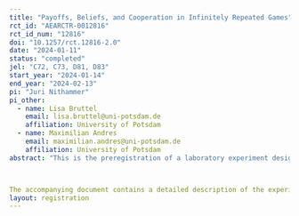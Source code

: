 ```yaml
---
title: "Payoffs, Beliefs, and Cooperation in Infinitely Repeated Games"
rct_id: "AEARCTR-0012816"
rct_id_num: "12816"
doi: "10.1257/rct.12816-2.0"
date: "2024-01-11"
status: "completed"
jel: "C72, C73, D81, D83"
start_year: "2024-01-14"
end_year: "2024-02-13"
pi: "Juri Nithammer"
pi_other:
  - name: Lisa Bruttel
    email: lisa.bruttel@uni-potsdam.de
    affiliation: University of Potsdam
  - name: Maximilian Andres
    email: maximilian.andres@uni-potsdam.de
    affiliation: University of Potsdam
abstract: "This is the preregistration of a laboratory experiment designed as an empirical test of our paper ``Payoffs, Beliefs, and Cooperation in Infinitely Repeated Games," available at SSRN 4491762. 

The accompanying document contains a detailed description of the experimental design and procedures, the hypotheses and planned statistical analysis, the results of the power analysis, as well as the instructions from the experiment."
layout: registration
---
```


